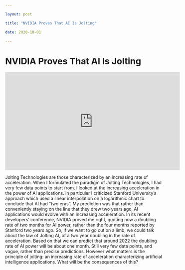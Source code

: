 ```yaml
---

layout: post

title: "NVIDIA Proves That AI Is Jolting"

date: 2020-10-01

---
```


# NVIDIA Proves That AI Is Jolting

<iframe width="560" height="315" src="https://www.youtube.com/embed/GOfiSLIYc2I" frameborder="0" allow="accelerometer; autoplay; clipboard-write; encrypted-media; gyroscope; picture-in-picture" allowfullscreen></iframe>

Jolting Technologies are those characterized by an increasing rate of acceleration. When I formulated the paradigm of Jolting Technologies, I had very few data points to start from. I looked at the increasing acceleration in the power of AI applications. In particular I criticized Stanford University’s approach which used a linear interpolation on a logarithmic chart to conclude that AI had “two eras”. My prediction was that rather than conveniently staying on the line that they drew two years ago, AI applications would evolve with an increasing acceleration. In its recent developers’ conference, NVIDIA proved me right, quoting now a doubling rate of two months for AI power, rather than the four months reported by Stanford two years ago. So, if we want to go out on a limb, we could talk about the law of Jolting AI, of a two year doubling in the rate of acceleration. Based on that we can predict that around 2022 the doubling rate of AI power will be about one month. Still very few data points, and vague, rather than precise predictions. However what matters is the principle of jolting: an increasing rate of acceleration characterizing artificial intelligence applications. What will be the consequences of this?
